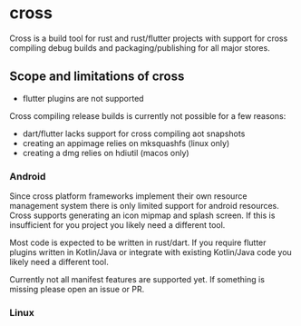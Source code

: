 # cross

Cross is a build tool for rust and rust/flutter projects with support for cross compiling debug
builds and packaging/publishing for all major stores.

## Scope and limitations of cross

- flutter plugins are not supported

Cross compiling release builds is currently not possible for a few reasons:

- dart/flutter lacks support for cross compiling aot snapshots
- creating an appimage relies on mksquashfs (linux only)
- creating a dmg relies on hdiutil (macos only)

### Android
Since cross platform frameworks implement their own resource management system there is only
limited support for android resources. Cross supports generating an icon mipmap and splash
screen. If this is insufficient for you project you likely need a different tool.

Most code is expected to be written in rust/dart. If you require flutter plugins written in
Kotlin/Java or integrate with existing Kotlin/Java code you likely need a different tool.

Currently not all manifest features are supported yet. If something is missing please open an
issue or PR.

### Linux
